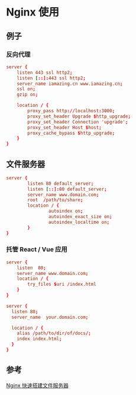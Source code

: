 # Nginx 使用

## 例子
### 反向代理
```conf
server {
	listen 443 ssl http2; 
	listen [::]:443 ssl http2;
	server_name iamazing.cn www.iamazing.cn; 
	ssl on;
	gzip on;

	location / {
		proxy_pass http://localhost:3000;
		proxy_set_header Upgrade $http_upgrade;
		proxy_set_header Connection 'upgrade';
		proxy_set_header Host $host;
		proxy_cache_bypass $http_upgrade;
	}
}
```

## 文件服务器
```conf
server {
        listen 80 default_server;
        listen [::]:80 default_server;
        server_name www.domain.com;
        root  /path/to/share; 
        location / {
                autoindex on;
                autoindex_exact_size on;
                autoindex_localtime on;
        }
}
```

### 托管 React / Vue 应用
``` conf
server {
    listen  80;
    server_name	www.domain.com;
    location / {
        try_files $uri /index.html
    }
}

server {
  listen 80;
  server_name  your.domain.com;

  location / {
    alias /path/to/dir/of/docs/;
    index index.html;
  }
}
```

## 参考
[Nginx 快速搭建文件服务器](https://nadp.me/2020/08/07/nginx_file_server/)